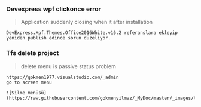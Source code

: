
### Devexpress wpf clickonce error ###
> Application suddenly closing when it after installation

````
DevExpress.Xpf.Themes.Office2016White.v16.2 referanslara ekleyip 
yeniden publish edince sorun düzeliyor.
````

### Tfs delete project ###
> delete menu is passive status problem

````
https://gokmen1977.visualstudio.com/_admin
go to screen menu

![Silme menüsü](https://raw.githubusercontent.com/gokmenyilmaz/_MyDoc/master/_images/tfsSil.png)
````
